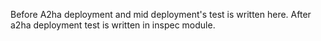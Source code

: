 Before A2ha deployment and mid deployment's test is written here. After a2ha deployment test is written in inspec module.